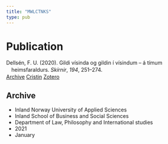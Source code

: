 ```yaml
---
title: "MWLCTNKS"
type: pub
---
```

<h1>Publication</h1>
<article id="csl-bib-container-MWLCTNKS" class="csl-bib-container">
  <div class="csl-bib-body" style="line-height: 1.35; padding-left: 1em; text-indent:-1em;">
  <div class="csl-entry">Dells&#xE9;n, F. U. (2020). Gildi v&#xED;sinda og gildin &#xED; v&#xED;sindum &#x2013; &#xE1; t&#xED;mum heimsfaraldurs. <i>Sk&#xED;rnir</i>, <i>194</i>, 251&#x2013;274.</div>
</div>
  <div class="csl-bib-buttons">
    <a href="#taxonomy-article-MWLCTNKS" class="csl-bib-button">Archive</a>
    <a href alt="Cristin URL" class="csl-bib-button">Cristin</a>
    <a href alt="Zotero URL" class="csl-bib-button">Zotero</a>
  </div>
  <div id="csl-bib-meta-container-MWLCTNKS"></div>
</article>
<div id="csl-bib-meta-MWLCTNKS" class="csl-bib-meta">
  <article id="taxonomy-article-MWLCTNKS" class="taxonomy-article">
    <h1>Archive</h1>
    <ul>
      <li>Inland Norway University of Applied Sciences</li>
      <li>Inland School of Business and Social Sciences</li>
      <li>Department of Law, Philosophy and International studies</li>
      <li>2021</li>
      <li>January</li>
    </ul>
  </article>
</div>
